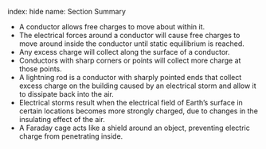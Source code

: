 index: hide
name: Section Summary

  * A conductor allows free charges to move about within it.
  * The electrical forces around a conductor will cause free charges to move around inside the conductor until static equilibrium is reached.
  * Any excess charge will collect along the surface of a conductor.
  * Conductors with sharp corners or points will collect more charge at those points.
  * A lightning rod is a conductor with sharply pointed ends that collect excess charge on the building caused by an electrical storm and allow it to dissipate back into the air.
  * Electrical storms result when the electrical field of Earth’s surface in certain locations becomes more strongly charged, due to changes in the insulating effect of the air.
  * A Faraday cage acts like a shield around an object, preventing electric charge from penetrating inside.
